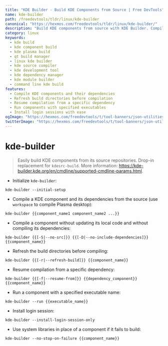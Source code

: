```yaml
---
title: "KDE Builder - Build KDE Components from Source | Free DevTools"
name: kde-builder
path: /freedevtools/tldr/linux/kde-builder
canonical: "https://hexmos.com/freedevtools/tldr/linux/kde-builder/"
description: "Build KDE components from source with KDE Builder. Compile Plasma desktop, manage dependencies, and refresh build directories using command line. Free online tool, no registration required."
category: linux
keywords:
  - kde build
  - kde component build
  - kde plasma build
  - qt build manager
  - linux kde builder
  - kde source compiler
  - kde development tool
  - kde dependency manager
  - kde module builder
  - command line kde build
features:
  - Compile KDE components and their dependencies
  - Refresh build directories before compilation
  - Resume compilation from a specific dependency
  - Run components with specified executables
  - Install login sessions with ease
ogImage: "https://hexmos.com/freedevtools/t/tool-banners/json-utilities-banner.png"
twitterImage: "https://hexmos.com/freedevtools/t/tool-banners/json-utilities-banner.png"
---
```


# kde-builder

> Easily build KDE components from its source repositories.
> Drop-in replacement for `kdesrc-build`.
> More information: <https://kde-builder.kde.org/en/cmdline/supported-cmdline-params.html>.

- Initialize `kde-builder`:

`kde-builder --initial-setup`

- Compile a KDE component and its dependencies from the source (use `workspace` to compile Plasma desktop):

`kde-builder {{component_name1 component_name2 ...}}`

- Compile a component without updating its local code and without compiling its dependencies:

`kde-builder {{[-S|--no-src]}} {{[-D|--no-include-dependencies]}} {{component_name}}`

- Refresh the build directories before compiling:

`kde-builder {{[-r|--refresh-build]}} {{component_name}}`

- Resume compilation from a specific dependency:

`kde-builder {{[-f|--resume-from]}} {{dependency_component}} {{component_name}}`

- Run a component with a specified executable name:

`kde-builder --run {{executable_name}}`

- Install login session:

`kde-builder --install-login-session-only`

- Use system libraries in place of a component if it fails to build:

`kde-builder --no-stop-on-failure {{component_name}}`
